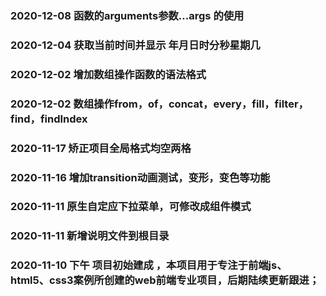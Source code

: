 ### 2020-12-08 函数的arguments参数...args 的使用

### 2020-12-04 获取当前时间并显示 年月日时分秒星期几

### 2020-12-02 增加数组操作函数的语法格式

### 2020-12-02 数组操作from，of，concat，every，fill，filter，find，findIndex

### 2020-11-17 矫正项目全局格式均空两格

### 2020-11-16 增加transition动画测试，变形，变色等功能

### 2020-11-11 原生自定应下拉菜单，可修改成组件模式

### 2020-11-11 新增说明文件到根目录   

### 2020-11-10 下午 项目初始建成 ，本项目用于专注于前端js、html5、css3案例所创建的web前端专业项目，后期陆续更新跟进；

